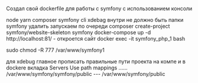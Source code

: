 Создал свой dockerfile для работы с symfony с использованием консоли

node yarn composer symfony cli xdebag
внутри не должно быть папки symfony удалить
запускаем по очереди
composer create-project symfony/website-skeleton symfony
docker-compose up -d
http://localhost:81/ - откроется сайт
docker exec -it symfony_php_1 bash

sudo chmod -R 777 /var/www/symfony1

для xdebug главное прописать правильные пути проекта на компе и в dockere
вкладка Servers Use path mappings ......
/var/www/symfony/symfony/public  --- /var/www/symfony/public